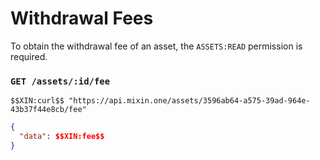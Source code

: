 # Withdrawal Fees

To obtain the withdrawal fee of an asset, the `ASSETS:READ` permission is required.

### `GET /assets/:id/fee` 

```
$$XIN:curl$$ "https://api.mixin.one/assets/3596ab64-a575-39ad-964e-43b37f44e8cb/fee"
```

```json
{  
  "data": $$XIN:fee$$
}
```
